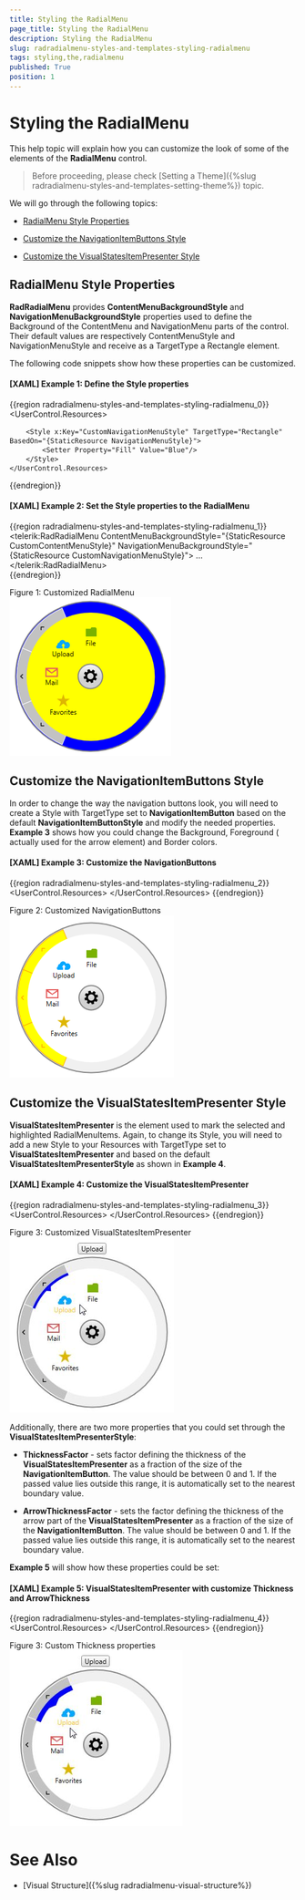 ```yaml
---
title: Styling the RadialMenu
page_title: Styling the RadialMenu
description: Styling the RadialMenu
slug: radradialmenu-styles-and-templates-styling-radialmenu
tags: styling,the,radialmenu
published: True
position: 1
---
```


# Styling the RadialMenu

This help topic will explain how you can customize the look of some of the elements of the __RadialMenu__ control.    

>Before proceeding, please check [Setting a Theme]({%slug radradialmenu-styles-and-templates-setting-theme%}) topic.        

We will go through the following topics:

* [RadialMenu Style Properties](#radialmenu-style-properties)

* [Customize the NavigationItemButtons Style](#customize-the-navigationitembuttons-style)

* [Customize the VisualStatesItemPresenter Style](#customize-the-visualstatesitempresenter-style)

## RadialMenu Style Properties

__RadRadialMenu__ provides __ContentMenuBackgroundStyle__ and __NavigationMenuBackgroundStyle__ properties used to define the Background of the ContentMenu and NavigationMenu parts of the control. Their default values are respectively ContentMenuStyle and NavigationMenuStyle and receive as a TargetType a Rectangle element.

The following code snippets show how these properties can be customized.        

#### __[XAML] Example 1: Define the Style properties__

{{region radradialmenu-styles-and-templates-styling-radialmenu_0}}
	<UserControl.Resources>
		<Style x:Key="CustomContentMenuStyle" TargetType="Rectangle" BasedOn="{StaticResource ContentMenuStyle}">
	        <Setter Property="Fill" Value="Yellow" />           
	    </Style>
	    
		<Style x:Key="CustomNavigationMenuStyle" TargetType="Rectangle" BasedOn="{StaticResource NavigationMenuStyle}">
	        <Setter Property="Fill" Value="Blue"/>            
	    </Style>
	</UserControl.Resources>
{{endregion}}

#### __[XAML] Example 2: Set the Style properties to the RadialMenu__

{{region radradialmenu-styles-and-templates-styling-radialmenu_1}}
	<telerik:RadRadialMenu ContentMenuBackgroundStyle="{StaticResource CustomContentMenuStyle}"
	                       NavigationMenuBackgroundStyle="{StaticResource CustomNavigationMenuStyle}">
	...
	</telerik:RadRadialMenu>					   
{{endregion}}

Figure 1: Customized RadialMenu
![Rad Radial Menu Styling Radial Menu 01](images/RadRadialMenu_Styling_RadialMenu_01.png)

## Customize the NavigationItemButtons Style

In order to change the way the navigation buttons look, you will need to create a Style with TargetType set to __NavigationItemButton__ based on the default __NavigationItemButtonStyle__ and modify the needed properties. __Example 3__ shows how you could change the Background, Foreground ( actually used for the arrow element) and Border colors.        

#### __[XAML] Example 3: Customize the NavigationButtons__

{{region radradialmenu-styles-and-templates-styling-radialmenu_2}}
	<UserControl.Resources>
	<Style TargetType="telerik:NavigationItemButton" BasedOn="{StaticResource NavigationItemButtonStyle}">
	    <Setter Property="Background" Value="Yellow"/>
	    <Setter Property="BorderBrush" Value="Orange"/>
	    <Setter Property="Foreground" Value="Orange"/>
	    <Setter Property="BorderThickness" Value="4"/>       
	</Style>
	</UserControl.Resources>
{{endregion}}

Figure 2: Customized NavigationButtons
![Rad Radial Menu Styling Radial Menu 02](images/RadRadialMenu_Styling_RadialMenu_02.png)

## Customize the VisualStatesItemPresenter Style

__VisualStatesItemPresenter__ is the element used to mark the selected and highlighted RadialMenuItems. Again, to change its Style, you will need to add a new Style to your Resources with TargetType set to __VisualStatesItemPresenter__ and based on the default __VisualStatesItemPresenterStyle__ as shown in __Example 4__.        

#### __[XAML] Example 4: Customize the VisualStatesItemPresenter__

{{region radradialmenu-styles-and-templates-styling-radialmenu_3}}
	<UserControl.Resources>
	<Style TargetType="telerik:VisualStatesItemPresenter" BasedOn="{StaticResource VisualStatesItemPresenterStyle}">        
	     <Setter Property="Background" Value="Blue"/>
	</Style>
	</UserControl.Resources>
{{endregion}}

Figure 3: Customized VisualStatesItemPresenter
![Rad Radial Menu Styling Radial Menu 03](images/RadRadialMenu_Styling_RadialMenu_03.png)

Additionally, there are two more properties that you could set through the __VisualStatesItemPresenterStyle__:      

* __ThicknessFactor__ - sets factor defining the thickness of the __VisualStatesItemPresenter__ as a fraction of the size of the __NavigationItemButton__. The value should be between 0 and 1. If the passed value lies outside this range, it is automatically set to the nearest boundary value.            

* __ArrowThicknessFactor__ - sets the factor defining the thickness of the arrow part of the __VisualStatesItemPresenter__ as a fraction of the size of the __NavigationItemButton__. The value should be between 0 and 1. If the passed value lies outside this range, it is automatically set to the nearest boundary value.             

__Example 5__ will show how these properties could be set:        

#### __[XAML] Example 5: VisualStatesItemPresenter with customize Thickness and ArrowThickness__

{{region radradialmenu-styles-and-templates-styling-radialmenu_4}}
	<UserControl.Resources>
	<Style TargetType="telerik:VisualStatesItemPresenter" BasedOn="{StaticResource VisualStatesItemPresenterStyle}">        
	    <Setter Property="Background" Value="Blue"/>
	    <Setter Property="ThicknessFactor" Value="0.4" />
	    <Setter Property="ArrowThicknessFactor" Value="0.5" />
	</Style>
	</UserControl.Resources>
{{endregion}}

Figure 3: Custom Thickness properties
![Rad Radial Menu Styling Radial Menu 04](images/RadRadialMenu_Styling_RadialMenu_04.png)

# See Also

 * [Visual Structure]({%slug radradialmenu-visual-structure%})
